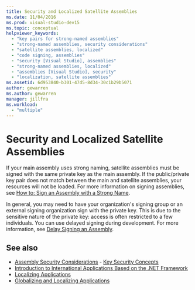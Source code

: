 ```yaml
---
title: Security and Localized Satellite Assemblies
ms.date: 11/04/2016
ms.prod: visual-studio-dev15
ms.topic: conceptual
helpviewer_keywords:
  - "key pairs for strong-named assemblies"
  - "strong-named assemblies, security considerations"
  - "satellite assemblies, localized"
  - "code signing, assemblies"
  - "security [Visual Studio], assemblies"
  - "strong-named assemblies, localized"
  - "assemblies [Visual Studio], security"
  - "localization, satellite assemblies"
ms.assetid: 6d953840-b301-47d5-8d34-30c1b29b5071
author: gewarren
ms.author: gewarren
manager: jillfra
ms.workload:
  - "multiple"
---
```

# Security and Localized Satellite Assemblies

If your main assembly uses strong naming, satellite assemblies must be signed with the same private key as the main assembly. If the public/private key pair does not match between the main and satellite assemblies, your resources will not be loaded. For more information on signing assemblies, see [How to: Sign an Assembly with a Strong Name](/dotnet/framework/app-domains/how-to-sign-an-assembly-with-a-strong-name).

 In general, you may need to have your organization's signing group or an external signing organization sign with the private key. This is due to the sensitive nature of the private key: access is often restricted to a few individuals. You can use delayed signing during development. For more information, see [Delay Signing an Assembly](/dotnet/framework/app-domains/delay-sign-assembly).

## See also

- [Assembly Security Considerations](/dotnet/framework/app-domains/assembly-security-considerations)  - [Key Security Concepts](/dotnet/standard/security/key-security-concepts)
- [Introduction to International Applications Based on the .NET Framework](../ide/introduction-to-international-applications-based-on-the-dotnet-framework.md)
- [Localizing Applications](../ide/localizing-applications.md)
- [Globalizing and Localizing Applications](../ide/globalizing-and-localizing-applications.md)